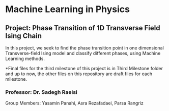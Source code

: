 # Machine Learning in Physics

## Project: Phase Transition of 1D Transverse Field Ising Chain
In this project, we seek to find the phase transition point in one dimensional Transverse-field Ising model and classify different phases, using Machine Learning methods.

*Final files for the third milestone of this project is in Third Milestone folder and up to now, the other files on this repository are draft files for each milestone.

### Professor: Dr. Sadegh Raeisi

Group Members:
Yasamin Panahi, Asra Rezafadaei, Parsa Rangriz

